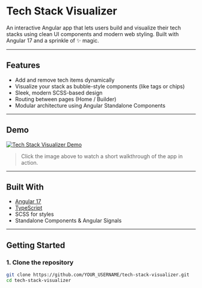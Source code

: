 # Tech Stack Visualizer

An interactive Angular app that lets users build and visualize their tech stacks using clean UI components and modern web styling. Built with Angular 17 and a sprinkle of ✨ magic.

---

## Features

- Add and remove tech items dynamically
- Visualize your stack as bubble-style components (like tags or chips)
- Sleek, modern SCSS-based design
- Routing between pages (Home / Builder)
- Modular architecture using Angular Standalone Components

---

## Demo

<!-- Replace the YouTube link or file path when ready -->
[![Tech Stack Visualizer Demo](https://img.youtube.com/vi/YOUR_VIDEO_ID_HERE/0.jpg)](https://www.youtube.com/watch?v=YOUR_VIDEO_ID_HERE)

> Click the image above to watch a short walkthrough of the app in action.

---

## Built With

- [Angular 17](https://angular.io/)
- [TypeScript](https://www.typescriptlang.org/)
- SCSS for styles
- Standalone Components & Angular Signals

---

## Getting Started

### 1. Clone the repository
```bash
git clone https://github.com/YOUR_USERNAME/tech-stack-visualizer.git
cd tech-stack-visualizer
